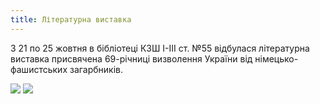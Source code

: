 ```yaml
---
title: Літературна виставка
---
```


З 21 по 25 жовтня в бібліотеці КЗШ I-III ст. №55 відбулася літературна виставка присвячена 69-річниці визволення України від німецько-фашистських загарбників.

![](1.webp)
![](2.webp)
